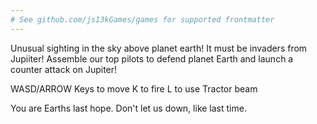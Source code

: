 ```yaml
---
# See github.com/js13kGames/games for supported frontmatter
---
```

Unusual sighting in the sky above planet earth! It must be invaders from Jupiiter!
Assemble our top pilots to defend planet Earth and launch a counter attack on Jupiter!

WASD/ARROW Keys to move
K to fire
L to use Tractor beam

You are Earths last hope. Don't let us down, like last time.